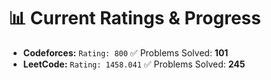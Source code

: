 

























# 📊 Current Ratings & Progress

- **Codeforces:** `Rating: 800`  ✅ Problems Solved: **101**
- **LeetCode:** `Rating: 1458.041`  ✅ Problems Solved: **245**

